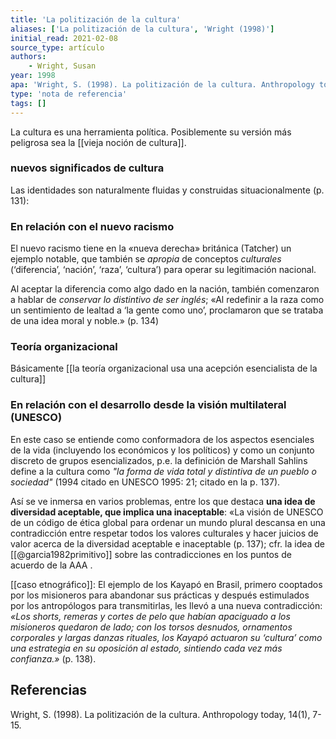 ```yaml
---
title: 'La politización de la cultura'
aliases: ['La politización de la cultura', 'Wright (1998)']
initial_read: 2021-02-08
source_type: artículo
authors: 
    - Wright, Susan
year: 1998
apa: 'Wright, S. (1998). La politización de la cultura. Anthropology today, 14(1), 7-15.'
type: 'nota de referencia'
tags: []
---
```


La cultura es una herramienta política. Posiblemente su versión más peligrosa sea la [[vieja noción de cultura]].

### nuevos significados de cultura 

Las identidades son naturalmente fluidas y construidas situacionalmente (p. 131):

### En relación con el nuevo racismo

El nuevo racismo tiene en la «nueva derecha» británica (Tatcher) un ejemplo notable, que también se *apropia* de conceptos *culturales* (‘diferencia’, ‘nación’, ‘raza’, ‘cultura’) para operar su legitimación nacional.

Al aceptar la diferencia como algo dado en la nación, también comenzaron a hablar de *conservar lo distintivo de ser inglés*; «Al redefinir a la raza como un sentimiento de lealtad a ‘la gente como uno’, proclamaron que se trataba de una idea moral y noble.» (p. 134)

### Teoría organizacional

Básicamente [[la teoría organizacional usa una acepción esencialista de la cultura]]

### En relación con el desarrollo desde la visión multilateral (UNESCO)

En este caso se entiende como conformadora de los aspectos esenciales de la vida (incluyendo los económicos y los políticos) y como un conjunto discreto de grupos esencializados, p.e. la definición de Marshall Sahlins define a la cultura como *"la forma de vida total y distintiva de un pueblo o sociedad"* (1994 citado en UNESCO 1995: 21; citado en la p. 137).

Así se ve inmersa en varios problemas, entre los que destaca **una idea de diversidad aceptable, que implica una inaceptable**: «La visión de UNESCO de un código de ética global para ordenar un mundo plural descansa en una contradicción entre respetar todos los valores culturales y hacer juicios de valor acerca de la diversidad aceptable e inaceptable (p. 137); cfr. la idea de [[@garcia1982primitivo]] sobre las contradicciones en los puntos de acuerdo de la AAA .

[[caso etnográfico]]: El ejemplo de los Kayapó en Brasil, primero cooptados por los misioneros para abandonar sus prácticas y después estimulados por los antropólogos para transmitirlas, les llevó a una nueva contradicción: *«Los shorts, remeras y cortes de pelo que habían apaciguado a los misioneros quedaron de lado; con los torsos desnudos, ornamentos corporales y largas danzas rituales, los Kayapó actuaron su ‘cultura’ como una estrategia en su oposición al estado, sintiendo cada vez más confianza.»* (p. 138).

## Referencias

Wright, S. (1998). La politización de la cultura. Anthropology today, 14(1), 7-15.
